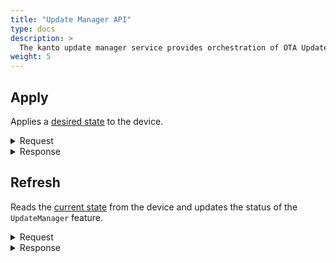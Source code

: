 ```yaml
---
title: "Update Manager API"
type: docs
description: >
  The kanto update manager service provides orchestration of OTA Updates towards a target device in a smart way.
weight: 5
---
```


## **Apply**
Applies a [desired state](https://github.com/eclipse-kanto/update-manager/blob/main/docs/desired-state-specification.md) to the device.

<details>
  <summary>Request</summary>

**Hono Command:** `command//<name>:<namespace>/req//apply`

**Ditto Message:**

> | Name | Value | Description |
> | - | - | - |
> | topic | `<name>/<namespace>/things/live/messages/apply` | Information about the affected Thing and the type of operation |
> | path | `/features/UpdateManager/inbox/messages/apply` | A path to the `UpdateManager` Feature, it's message channel, and `apply` command |
> | **Headers** | | Additional headers |
> | response-required | true/false | If response is required |
> | content-type | `application/json` | The content type |
> | correlation-id | container UUID | Used for correlating protocol messages, the same correlation-id as the sent back response message |
> | **Value** | | |
> | activityId | | The activity id of the new desired state |
> | **desiredState** | | The [desired state](https://github.com/eclipse-kanto/update-manager/blob/main/docs/desired-state-specification.md) to be applied on a device |
> | **baselines** | | An array of domain or cross-domain dependencies between components |
> | title | | The title of the dependency |
> | description | | The description of the dependency |
> | preconditions | | The preconditions of the dependency |
> | components | | An array of the components of the dependency |
> | **domains** | | An array of desired state for a single domain |
> | id | | The id of this domain|
> | **config** | | An array of key/value string pair|
> | key | | The key string |
> | value | | The value of the key string |
> | **components** | | An array of desired state component with additional key-value configuration pairs |
> | id | | The id of the component |
> | version | | The version of the component |
> | key | | The key string |
> | value | | The value of the key string |

<br>

**Example** : Apply a desired state to the device.

**Topic:** `command//edge:device/req//apply`
```json
{
	"topic":"edge/device/things/live/messages/apply",
	"headers":{
		"response-required":true,
		"content-type":"application/json",
		"correlation-id":"<UUID>"
	},
	"path":"/features/UpdateManager/inbox/messages/apply",
	"value":{
		"activityId": "d91ad6fe-9b0c-4549-bf31-17d0a71b61de",
		"desiredState": {
			"baselines": [
				{
					"title": "simple-baseline",
					"description": "",
					"precondition": "",
					"components": [
						"domain:component1",
						"domain:component2"
					]
				}
			],
			"domains": [
				{
					"id": "containers",
					"config": [
						{
							"key": "source",
							"value": "value"
						}
					],
					"components": [
						{
							"id": "containers:influxdb",
							"version": "2.7.1",
							"config": [
								{
									"key": "image",
									"value": "docker.io/library/influxdb:$influxdb_version"
								}
							]
						}
					]
				}
			]
		}
	}
}
```
</details>

<details>
  <summary>Response</summary>

**Hono Command** : `command//<name>:<namespace>/res//apply`

**Ditto Message:**

> | Name | Value | Description |
> | - | - | - |
> | topic | `<name>/<namespace>/things/live/messages/apply` | Information about the affected Thing and the type of operation |
> | path | `/features/UpdateManager/outbox/messages/apply` | A path to the `UpdateManager` Feature, it's message channel, and `apply` command |
> | **Headers** | | Additional headers |
> | content-type | `application/json` | The content type |
> | correlation-id | \<UUID\> | The same correlation id as the request message |
> | **Status** | | Status of the operation apply |

<br>


**Example** : Successful response of an `apply` desired state operation.

**Topic:** `command//edge:device/res//apply`
```json
{
	"topic": "edge/device/things/live/messages/apply",
	"headers": {
		"content-type": "application/json",
		"correlation-id": "<UUID>"
	},
	"path": "/features/UpdateManager/outbox/messages/apply",
	"status": 204
}
```
</details>

## **Refresh**
Reads the [current state](https://github.com/eclipse-kanto/update-manager/blob/main/docs/current-state-specification.md) from the device and updates the status of the `UpdateManager` feature.

<details>
  <summary>Request</summary>

**Hono Command:** `command//<name>:<namespace>/req//refresh`

**Ditto Message:**

> | Name | Value | Description |
> | - | - | - |
> | topic | `<name>/<namespace>/things/live/messages/refresh` | Information about the affected Thing and the type of operation |
> | path | `/features/UpdateManager/inbox/messages/refresh` | A path to the `UpdateManager` Feature, it's message channel, and `refresh` command |
> | **Headers** | | Additional headers |
> | response-required | true/false | If response is required |
> | content-type | `application/json` | The content type |
> | correlation-id | container UUID | The container UUID |
> | **Value** | | |
> | activityId | | The activity id of the `refresh` operation |

<br>

**Example** : Update the status of the `UpdateManager` feature.

**Topic:** `command//edge:device/req//refresh`
```json
{
	"topic": "edge/device/things/live/messages/refresh",
	"headers": {
		"response-required": true,
		"content-type":" application/json",
		"correlation-id": "<UUID>"
	},
	"path": "/features/UpdateManager/inbox/messages/refresh",
	"value": {
		"activityId": "e08b071c-c19e-41de-8da0-e2843113161f"
	}
}
```
</details>

<details>
  <summary>Response</summary>

**Hono Command** : `command//<name>:<namespace>/res//refresh`

**Ditto Message:**

> | Name | Value | Description |
> | - | - | - |
> | topic | `<name>/<namespace>/things/live/messages/refresh` | Information about the affected Thing and the type of operation |
> | path | `/features/UpdateManager/outbox/messages/refresh` | A path to the `UpdateManager` Feature, it's message channel, and `refresh` command |
> | **Headers** | | Additional headers |
> | content-type | `application/json` | The content type |
> | correlation-id | \<UUID\> | The same correlation id as the request message |
> | **Status** | | Status of the `refresh` operation |

<br>

**Example** : Successful response of a `refresh` operation.

**Topic:** `command//edge:device/res//refresh`
```json
{
	"topic": "edge/device/things/live/messages/refresh",
	"headers": {
		"content-type": "application/json",
		"correlation-id": "<UUID>"
	},
	"path": "/features/UpdateManager/outbox/messages/refresh",
	"status": 204
}
```
</details>
